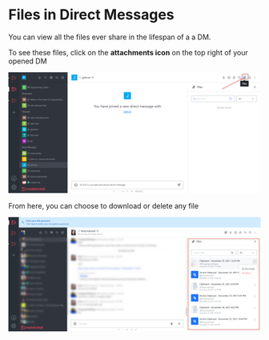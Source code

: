 # Files in Direct Messages

You can view all the files ever share in the lifespan of a a DM.

To see these files, click on the **attachments icon** on the top right of your opened DM

![](<../../../../../.gitbook/assets/image (649) (1) (1) (1) (1).png>)

From here, you can choose to download or delete any file

![](<../../../../../.gitbook/assets/image (659).png>)
